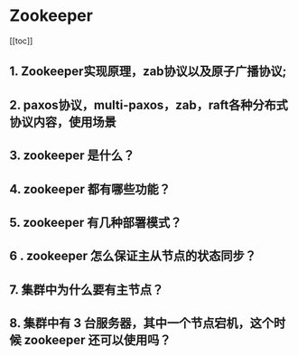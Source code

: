 # Zookeeper

[[toc]]

## 1. Zookeeper实现原理，zab协议以及原子广播协议;

## 2. paxos协议，multi-paxos，zab，raft各种分布式协议内容，使用场景

## 3. zookeeper 是什么？

## 4. zookeeper 都有哪些功能？

## 5. zookeeper 有几种部署模式？

## 6 . zookeeper 怎么保证主从节点的状态同步？

## 7. 集群中为什么要有主节点？

## 8. 集群中有 3 台服务器，其中一个节点宕机，这个时候 zookeeper 还可以使用吗？








